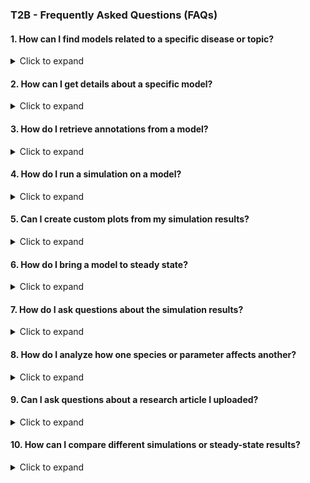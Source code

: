 ### T2B - Frequently Asked Questions (FAQs)

#### 1. How can I find models related to a specific disease or topic?
<details>
  <summary>Click to expand</summary>
  You can use the `Search_models` tool to query the BioModels database for relevant models based on keywords. Here are some examples:
  <br>
  - Search for Crohn’s disease models:
    ```
    Search models on Crohn’s disease
    ```
  - Find models on COVID-19:
    ```
    Find models on COVID-19
    ```
</details>

#### 2. How can I get details about a specific model?
<details>
  <summary>Click to expand</summary>
  Use the `Get_modelinfo` tool to retrieve information such as species names, parameters, initial values, and descriptions. Examples:
  <br>
  - Briefly describe a model:
    ```
    Briefly describe model 971
    ```
  - List all species and parameters in a model:
    ```
    List all the species and parameters in model 971
    ```
  - Get the initial concentration of a specific species:
    ```
    What is the initial concentration of Pyruvate in model 64?
    ```
  - List model name and units in a table format:
    ```
    List the name and units in model 537. Show them as a table.
    ```
</details>

#### 3. How do I retrieve annotations from a model?
<details>
  <summary>Click to expand</summary>
  The `Get_annotations` tool extracts model annotations and provides descriptions from UniProt and OLS databases where possible.
  <br>
  - Show all annotations in a model:
    ```
    Show me all the annotations in model 64
    ```
  - Retrieve specific annotations related to interleukins:
    ```
    Show me annotations of only interleukin-related species in model 537
    ```
</details>

#### 4. How do I run a simulation on a model?
<details>
  <summary>Click to expand</summary>
  Use the `Simulate_model` tool to simulate a model. You can specify duration, time intervals, and initial values for species/parameters.
  <br>
  - Basic simulation:
    ```
    Simulate model 64
    ```
  - Specify simulation time and interval:
    ```
    Simulate model 64 for 3 days with an interval of 10
    ```
  - Set initial concentration and add recurring events:
    ```
    Run a simulation on model 537 for 100 hours with a time interval of 50.
    Set the initial concentration of Ab{serum} to 100.
    Add a recurring event that resets Ab{serum} to 100 every 20 hours.
    ```
</details>

#### 5. Can I create custom plots from my simulation results?
<details>
  <summary>Click to expand</summary>
  The `Custom_plotter` tool helps you focus on a subset of species in a simulation plot.
  <br>
  - Plot only CRP-related species:
    ```
    Make a custom plot to show only CRP-related species.
    ```
  - Plot glucose-related species:
    ```
    Plot only glucose-related species.
    ```
</details>

#### 6. How do I bring a model to steady state?
<details>
  <summary>Click to expand</summary>
  The `Steady_state` tool helps stabilize a model.
  <br>
  - Basic steady-state analysis:
    ```
    Bring model 64 to a steady state
    ```
  - Set initial conditions before analysis:
    ```
    Bring model 64 to a steady state. Set the initial concentration of Pyruvate to 50.
    ```
</details>

#### 7. How do I ask questions about the simulation results?
<details>
  <summary>Click to expand</summary>
  Use the `Ask_question` tool after running a simulation or steady-state analysis to retrieve insights.
  <br>
  - Steady-state concentration of a species:
    ```
    What is the steady-state concentration of Pyruvate?
    ```
  - Time required for a species to reach steady state:
    ```
    How long does glucose-related species take to reach steady state?
    ```
  - Final concentration in a simulation:
    ```
    What is the concentration of CRP-related species at the end of the simulation?
    ```
</details>

#### 8. How do I analyze how one species or parameter affects another?
<details>
  <summary>Click to expand</summary>
  The `Parameter_scan` tool allows you to analyze how changes in one parameter affect another.
  <br>
  - Effect of extracellular glucose on Pyruvate:
    ```
    How does the value of Pyruvate change in model 64 if the concentration of Extracellular Glucose is changed from 10 to 100 with a step size of 10? The simulation should run for 5 time units with an interval of 10.
    ```
  - Effect of dose changes on CRP concentration:
    ```
    Run a param scan in model 537 to observe change in concentration of CRP in serum over time if initial value of the parameter Dose is changed from 100 to 500 with a step size of 25.
    ```
</details>

#### 9. Can I ask questions about a research article I uploaded?
<details>
  <summary>Click to expand</summary>
  The `Query_article` tool helps analyze uploaded research articles.
  <br>
  - Summarize key takeaways:
    ```
    What are the key takeaways of the uploaded article?
    ```
  - Find parameter descriptions in the article:
    ```
    Query the uploaded article to suggest possible description of the parameter gR in model 64.
    ```
</details>

#### 10. How can I compare different simulations or steady-state results?
<details>
  <summary>Click to expand</summary>
  Assign names to different experiments and compare results.
  <br>
  - Compare simulations:
    ```
    Simulate model 537 for 2016 hours. Call it experiment Treatment4wk.
    ```
    ```
    Redo the simulation for 2016 hours but set the initial value of Dose to 0 and DoseQ2W to 300. Call it experiment Treatment2wk.
    ```
    ```
    What is the concentration of CRP in serum at the end of the simulation in all experiments done so far?
    ```
  - Compare steady-state results:
    ```
    Bring model 64 to a steady state. Call it Experiment_1.
    ```
    ```
    Bring model 64 to a steady state. Set initial concentration of NADH to 10. Call it Experiment_2.
    ```
    ```
    Compare the concentration of Pyruvate in both experiments at steady state.
    ```
</details>
